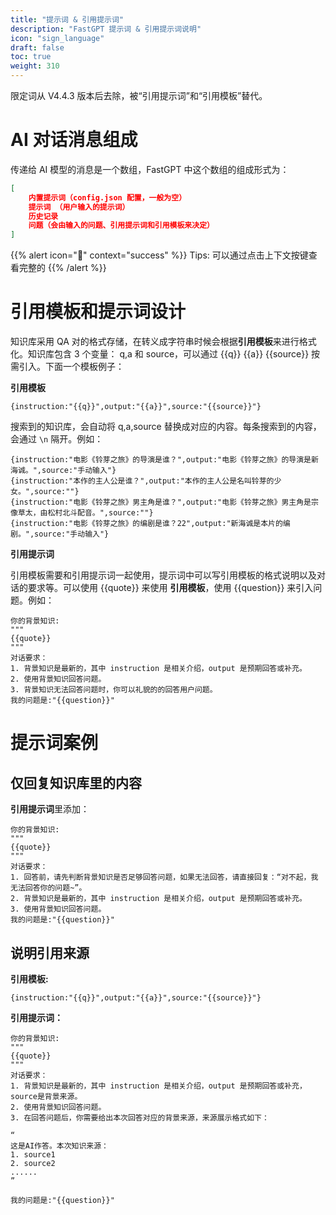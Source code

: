 ```yaml
---
title: "提示词 & 引用提示词"
description: "FastGPT 提示词 & 引用提示词说明"
icon: "sign_language"
draft: false
toc: true
weight: 310
---
```


限定词从 V4.4.3 版本后去除，被“引用提示词”和“引用模板”替代。

# AI 对话消息组成

传递给 AI 模型的消息是一个数组，FastGPT 中这个数组的组成形式为：

```json
[
    内置提示词（config.json 配置，一般为空）
    提示词 （用户输入的提示词）
    历史记录
    问题（会由输入的问题、引用提示词和引用模板来决定）
]
```

{{% alert icon="🍅" context="success" %}}
Tips: 可以通过点击上下文按键查看完整的
{{% /alert %}}

# 引用模板和提示词设计

知识库采用 QA 对的格式存储，在转义成字符串时候会根据**引用模板**来进行格式化。知识库包含 3 个变量： q,a 和 source，可以通过 {{q}} {{a}} {{source}} 按需引入。下面一个模板例子：

**引用模板**

```
{instruction:"{{q}}",output:"{{a}}",source:"{{source}}"}
```

搜索到的知识库，会自动将 q,a,source 替换成对应的内容。每条搜索到的内容，会通过 `\n` 隔开。例如：
```
{instruction:"电影《铃芽之旅》的导演是谁？",output:"电影《铃芽之旅》的导演是新海诚。",source:"手动输入"}
{instruction:"本作的主人公是谁？",output:"本作的主人公是名叫铃芽的少女。",source:""}
{instruction:"电影《铃芽之旅》男主角是谁？",output:"电影《铃芽之旅》男主角是宗像草太，由松村北斗配音。",source:""}
{instruction:"电影《铃芽之旅》的编剧是谁？22",output:"新海诚是本片的编剧。",source:"手动输入"}
```

**引用提示词**

引用模板需要和引用提示词一起使用，提示词中可以写引用模板的格式说明以及对话的要求等。可以使用 {{quote}} 来使用 **引用模板**，使用 {{question}} 来引入问题。例如：

```
你的背景知识:
"""
{{quote}}
"""
对话要求：
1. 背景知识是最新的，其中 instruction 是相关介绍，output 是预期回答或补充。
2. 使用背景知识回答问题。
3. 背景知识无法回答问题时，你可以礼貌的的回答用户问题。
我的问题是:"{{question}}"
```


# 提示词案例

## 仅回复知识库里的内容

**引用提示词**里添加：
```
你的背景知识:
"""
{{quote}}
"""
对话要求：
1. 回答前，请先判断背景知识是否足够回答问题，如果无法回答，请直接回复：“对不起，我无法回答你的问题~”。
2. 背景知识是最新的，其中 instruction 是相关介绍，output 是预期回答或补充。
3. 使用背景知识回答问题。
我的问题是:"{{question}}"
```

## 说明引用来源

**引用模板:**

```
{instruction:"{{q}}",output:"{{a}}",source:"{{source}}"}
```

**引用提示词：**

```
你的背景知识:
"""
{{quote}}
"""
对话要求：
1. 背景知识是最新的，其中 instruction 是相关介绍，output 是预期回答或补充，source是背景来源。
2. 使用背景知识回答问题。
3. 在回答问题后，你需要给出本次回答对应的背景来源，来源展示格式如下：

“
这是AI作答。本次知识来源：
1. source1
2. source2
......
”

我的问题是:"{{question}}"
```
